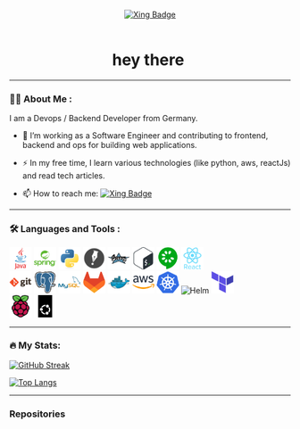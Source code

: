 <div id="header" align="center">
    <img src="https://media.giphy.com/media/M9gbBd9nbDrOTu1Mqx/giphy.gif" width="100" alt=""/>
    <div id="badges">
        <a href="https://www.xing.com/profile/Marcel_Herhold">
            <img src="https://img.shields.io/badge/xing-%23006567.svg?style=for-the-badge&logo=xing&logoColor=white"
                 alt="Xing Badge" height="20px"/>
            <!-- linkedIN -->
        </a>
    </div>
    <img src="https://komarev.com/ghpvc/?username=Marcel2603&style=flat-square&color=blue" alt=""/>
    <h1>
        hey there
    <img src="https://media.giphy.com/media/hvRJCLFzcasrR4ia7z/giphy.gif" width="30px" alt=""/>
    </h1>
</div>

---

### :man_technologist: About Me :

I am a Devops / Backend Developer from Germany.

- :telescope: I’m working as a Software Engineer and contributing to frontend, backend and ops for building web
  applications.

- :zap: In my free time, I learn various technologies (like python, aws, reactJs) and read tech articles.

- :mailbox: How to reach me:
  [![Xing Badge](https://img.shields.io/badge/xing-%23006567.svg?style=for-the-badge&logo=xing&logoColor=white&logoWidth=10)](https://www.xing.com/profile/Marcel_Herhold)

---

### :hammer_and_wrench: Languages and Tools :

<div id="languages">
  <img src="https://github.com/devicons/devicon/blob/master/icons/java/java-original-wordmark.svg" title="Java" alt="Java" width="40" height="40"/>
  <img src="https://github.com/devicons/devicon/blob/master/icons/spring/spring-original-wordmark.svg" title="Spring" alt="Spring" width="40" height="40"/>
  <img src="https://github.com/devicons/devicon/blob/master/icons/python/python-original.svg" title="Python" alt="Python" width="40" height="40"/>
  <img src="https://github.com/dhall-lang/dhall-lang/blob/master/img/dhall-icon.svg" title="Dhall"  alt="Dhall" width="40" height="40"/>
  <img src="https://github.com/devicons/devicon/blob/master/icons/groovy/groovy-original.svg" title="Groovy"  alt="Groovy" width="40" height="40"/>
  <img src="https://github.com/devicons/devicon/blob/master/icons/bash/bash-original.svg" title="Bash" alt="Bash" width="40" height="40"/>
  <img src="https://github.com/devicons/devicon/blob/master/icons/cucumber/cucumber-plain.svg" title="Cucumber" alt="Cucumber" width="40" height="40"/>
  <img src="https://github.com/devicons/devicon/blob/master/icons/react/react-original-wordmark.svg" title="React" alt="React" width="40" height="40"/>
    <br/>
  <img src="https://github.com/devicons/devicon/blob/master/icons/git/git-original-wordmark.svg" title="Git" alt="Git" width="40" height="40"/>
  <img src="https://github.com/devicons/devicon/blob/master/icons/postgresql/postgresql-original.svg" title="Postgresql"  alt="Postgresql" width="40" height="40"/>
  <img src="https://github.com/devicons/devicon/blob/master/icons/mysql/mysql-original-wordmark.svg" title="MySQL"  alt="MySQL" width="40" height="40"/>
  <img src="https://github.com/devicons/devicon/blob/master/icons/gitlab/gitlab-original.svg" title="Gitlab Ci"  alt="Gitlab Ci" width="40" height="40"/>
  <img src="https://github.com/devicons/devicon/blob/master/icons/docker/docker-original.svg" title="Docker"  alt="Docker" width="40" height="40"/>
  <img src="https://github.com/devicons/devicon/blob/master/icons/amazonwebservices/amazonwebservices-original.svg" title="Aws" alt="Aws" width="40" height="40"/>
  <img src="https://github.com/devicons/devicon/blob/master/icons/kubernetes/kubernetes-plain.svg" title="Kubernetes" alt="Kubernetes" width="40" height="40"/>
  <img src="https://helm.sh/img/helm.svg" title="Helm" alt="Helm" width="40" height="40"/>
  <img src="./img/terraform-icon.svg" title="Terraform" alt="Terraform" width="40" height="40"/>
    <br/>
  <img src="https://github.com/devicons/devicon/blob/master/icons/raspberrypi/raspberrypi-original.svg" title="React" alt="React" width="40" height="40"/>
  <img src="https://github.com/devicons/devicon/blob/master/icons/ubuntu/ubuntu-plain.svg" title="React" alt="React" width="40" height="40"/>
</div>

---

### :fire: My Stats:

[![GitHub Streak](https://github-readme-streak-stats.herokuapp.com/?user=Marcel2603&theme=dark&background=000000)](https://git.io/streak-stats)

[![Top Langs](https://github-readme-stats.vercel.app/api/top-langs/?username=Marcel2603&layout=compact&theme=vision-friendly-dark)](https://github.com/anuraghazra/github-readme-stats)

---

### Repositories

<div id="repositories">
<a href="https://github.com/Marcel2603/DhallDockerCompose"><img src="https://gh-card.dev/repos/Marcel2603/DhallDockerCompose.svg" alt=""></a>
</div>
